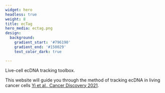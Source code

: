 ```yaml
---
widget: hero
headless: true
weight: 8
title: ecTag
hero_media: ectag.png
design:
  background:
    gradient_start: '#796190'
    gradient_end: '#150029'
    text_color_dark: true

---
```


Live-cell ecDNA tracking toolbox.



This website will guide you through the method of tracking ecDNA in living cancer cells 
[Yi et al., Cancer Discovery 2021](https://cancerdiscovery.aacrjournals.org/content/12/2/468).


